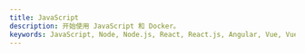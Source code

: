 ```yaml
---
title: JavaScript
description: 开始使用 JavaScript 和 Docker。
keywords: JavaScript, Node, Node.js, React, React.js, Angular, Vue, Vue.js
---
```

